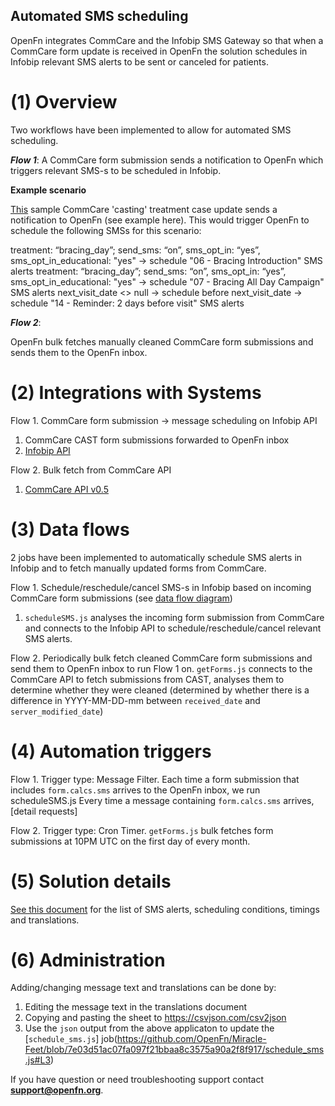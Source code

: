 ## Automated SMS scheduling

OpenFn integrates CommCare and the Infobip SMS Gateway so that when a CommCare form update is received in OpenFn the solution schedules in Infobip relevant SMS alerts to be sent or canceled for patients.

# (1) Overview

Two workflows have been implemented to allow for automated SMS scheduling.

_**Flow 1**_: A CommCare form submission sends a notification to OpenFn which triggers relevant SMS-s to be scheduled in Infobip. 

**Example scenario**

[This](https://github.com/OpenFn/Miracle-Feet/blob/master/sample_data/log_visit_details_original_treatment.json) sample CommCare 'casting' treatment case update sends a notification to OpenFn (see example here). This would trigger OpenFn to schedule the following SMSs for this scenario: 

treatment: “bracing_day”; send_sms: “on”, sms_opt_in: “yes”, sms_opt_in_educational: "yes" -> schedule "06 - Bracing Introduction" SMS alerts 
treatment: “bracing_day”; send_sms: “on”, sms_opt_in: “yes”, sms_opt_in_educational: "yes" -> schedule "07 - Bracing All Day Campaign" SMS alerts
next_visit_date <> null → schedule before next_visit_date → schedule "14 - Reminder: 2 days before visit" SMS alerts

_**Flow 2**_:

OpenFn bulk fetches manually cleaned CommCare form submissions and sends them to the OpenFn inbox.

# (2) Integrations with Systems

Flow 1. CommCare form submission -> message scheduling on Infobip API
1. CommCare CAST form submissions forwarded to OpenFn inbox
2. [Infobip API](http://portal.infobip.com)

Flow 2. Bulk fetch from CommCare API
1. [CommCare API v0.5](https://www.commcarehq.org/a/miraclefeet/api/v0.5/form/)

# (3) Data flows

2 jobs have been implemented to automatically schedule SMS alerts in Infobip and to fetch manually updated forms from CommCare.

Flow 1. Schedule/reschedule/cancel SMS-s in Infobip based on incoming CommCare form submissions (see [data flow diagram](https://lucid.app/lucidchart/invitations/accept/147f73b6-b863-45da-afe9-7ca220381676))
1. `scheduleSMS.js` analyses the incoming form submission from CommCare and connects to the Infobip API to schedule/reschedule/cancel relevant SMS alerts.

Flow 2. Periodically bulk fetch cleaned CommCare form submissions and send them to OpenFn inbox to run Flow 1 on.
`getForms.js` connects to the CommCare API to fetch submissions from CAST, analyses them to determine whether they were cleaned (determined by whether there is a difference in YYYY-MM-DD-mm between `received_date` and `server_modified_date`)

# (4) Automation triggers

Flow 1. Trigger type: Message Filter. Each time a form submission that includes `form.calcs.sms` arrives to the OpenFn inbox, we run scheduleSMS.js
Every time a message containing `form.calcs.sms` arrives, [detail requests]

Flow 2. Trigger type: Cron Timer. `getForms.js` bulk fetches form submissions at 10PM UTC on the first day of every month.

# (5) Solution details

[See this document](https://docs.google.com/spreadsheets/d/1quhQJgQkVRC8oObDzkwgnnm-Rov5BGOW85I4YqcNV0I/edit?usp=sharing) for the list of SMS alerts, scheduling conditions, timings and translations.

# (6) Administration

Adding/changing message text and translations can be done by:
1. Editing the message text in the translations document
2. Copying and pasting the sheet to https://csvjson.com/csv2json
3. Use the `json` output from the above applicaton to update the [`schedule_sms.js`] job(https://github.com/OpenFn/Miracle-Feet/blob/7e03d51ac07fa097f21bbaa8c3575a90a2f8f917/schedule_sms.js#L3)

If you have question or need troubleshooting support contact **support@openfn.org**.



